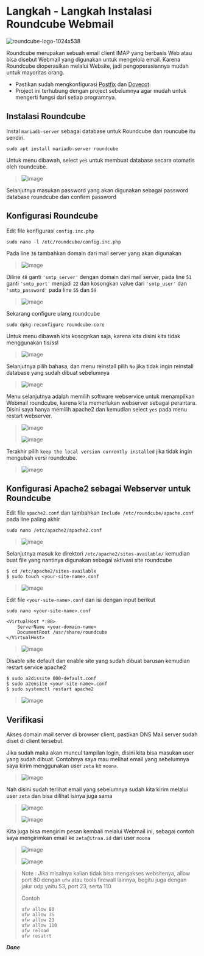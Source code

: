 # Langkah - Langkah Instalasi Roundcube Webmail
![roundcube-logo-1024x538](https://github.com/diotriandika/learn-networking/assets/109568349/3c53cc6b-22b1-43bb-8a4e-7607938abc5b)

Roundcube merupakan sebuah email client IMAP yang berbasis Web atau bisa disebut Webmail yang digunakan untuk mengelola email. Karena Roundcube dioperasikan melalui Website, jadi pengoperasiannya mudah untuk mayoritas orang.

- Pastikan sudah mengkonfigurasi [Postfix](https://github.com/diotriandika/lnearher-public-repository/blob/7637ee47f57053b9c7ed268924883955839f3f41/ASJ-Linux/Mail-Server/Postfix-SMTP-Server.md) dan [Dovecot](https://github.com/diotriandika/lnearher-public-repository/blob/94516ce2920d75744dd8270a15a73f6419e2e732/ASJ-Linux/Mail-Server/Dovecot-IMAPD-POP3.md).
- Project ini terhubung dengan project sebelumnya agar mudah untuk mengerti fungsi dari setiap programnya.

## Instalasi Roundcube
Instal `mariadb-server` sebagai database untuk Roundcube dan rouncube itu sendiri.
```
sudo apt install mariadb-server roundcube
```
Untuk menu dibawah, select `yes` untuk membuat database secara otomatis oleh roundcube.
> ![image](https://github.com/diotriandika/learn-networking/assets/109568349/ca106721-bd8c-4837-acb1-b95dbbf2ffbe)

Selanjutnya masukan password yang akan digunakan sebagai password database roundcube dan confirm password

## Konfigurasi Roundcube
Edit file konfigurasi `config.inc.php`
```
sudo nano -l /etc/roundcube/config.inc.php
```
Pada line `36` tambahkan domain dari mail server yang akan digunakan
> ![image](https://github.com/diotriandika/learn-networking/assets/109568349/7397f093-df2e-4f17-bfeb-fc617e95ff63)

Diline `48` ganti `'smtp_server'` dengan domain dari mail server, pada line `51` ganti `'smtp_port'` menjadi `22` dan kosongkan value dari `'smtp_user'` dan `'smtp_password'` pada line `55` dan `59`
> ![image](https://github.com/diotriandika/learn-networking/assets/109568349/c136cb68-cf2a-46cb-b181-e079bd249130)

Sekarang configure ulang roundcube
```
sudo dpkg-reconfigure roundcube-core
```
Untuk menu dibawah kita kosognkan saja, karena kita disini kita tidak menggunakan tls/ssl
> ![image](https://github.com/diotriandika/learn-networking/assets/109568349/26f57481-94b5-4792-83f0-c440e0748b5d)

Selanjutnya pilih bahasa, dan menu reinstall pilih `No` jika tidak ingin reinstall database yang sudah dibuat sebelumnya
> ![image](https://github.com/diotriandika/learn-networking/assets/109568349/a287ed53-161b-4f0c-a7fd-9add76f864be)

Menu selanjutnya adalah memilih software webservice untuk menampilkan Webmail roundcube, karena kita memerlukan webserver sebagai perantara. Disini saya hanya memilih apache2 dan kemudian select `yes` pada menu restart webserver.
> ![image](https://github.com/diotriandika/learn-networking/assets/109568349/11401c7d-7d69-4c71-aa01-0e5f2cd404cf)
>
> ![image](https://github.com/diotriandika/learn-networking/assets/109568349/c04dacb1-4e9c-40ec-bf20-20ab67e5a552)

Terakhir pilih `keep the local version currently installed` jika tidak ingin mengubah versi roundcube.
> ![image](https://github.com/diotriandika/learn-networking/assets/109568349/fa069ef5-4f96-4f2e-aea8-f51120f255aa)

## Konfigurasi Apache2 sebagai Webserver untuk Roundcube
Edit file `apache2.conf` dan tambahkan `Include /etc/roundcube/apache.conf` pada line paling akhir
```
sudo nano /etc/apache2/apache2.conf
```
> ![image](https://github.com/diotriandika/learn-networking/assets/109568349/962fce68-32bf-4846-925d-26daaad3a7f6)

Selanjutnya masuk ke direktori `/etc/apache2/sites-available/` kemudian buat file yang nantinya digunakan sebagai aktivasi site roundcube
```
$ cd /etc/apache2/sites-available
$ sudo touch <your-site-name>.conf
```
> ![image](https://github.com/diotriandika/learn-networking/assets/109568349/00338fa8-6165-494f-b47f-8493fdebcd47)

Edit file `<your-site-name>.conf` dan isi dengan input berikut
```
sudo nano <your-site-name>.conf
```
```
<VirtualHost *:80>
    ServerName <your-domain-name>
    DocumentRoot /usr/share/roundcube
</VirtualHost>
```
> ![image](https://github.com/diotriandika/learn-networking/assets/109568349/2f579add-a75c-49de-a71d-74d04242295a)

Disable site default dan enable site yang sudah dibuat barusan kemudian restart service apache2
```
$ sudo a2dissite 000-default.conf
$ sudo a2ensite <your-site-name>.conf
$ sudo systemctl restart apache2
```
> ![image](https://github.com/diotriandika/learn-networking/assets/109568349/a09130bd-9c34-46b7-9ae5-71408770c224)

## Verifikasi
Akses domain mail server di browser client, pastikan DNS Mail server sudah diset di client tersebut.

Jika sudah maka akan muncul tampilan login, disini kita bisa masukan user yang sudah dibuat. Contohnya saya mau melihat email yang sebelumnya saya kirim menggunakan user `zeta` ke `moona`.
> ![image](https://github.com/diotriandika/learn-networking/assets/109568349/1771fcf0-3bdc-4d31-afef-73936ca93653)

Nah disini sudah terlihat email yang sebelumnya sudah kita kirim melalui user `zeta` dan bisa dilihat isinya juga sama
> ![image](https://github.com/diotriandika/learn-networking/assets/109568349/8b4baed0-add3-4bd4-9192-5f12e4a02513)
>
> ![image](https://github.com/diotriandika/learn-networking/assets/109568349/69715606-c80d-4408-a316-70c0513f46b6)

Kita juga bisa mengirim pesan kembali melalui Webmail ini, sebagai contoh saya mengirimkan email ke `zeta@itnsa.id` dari user `moona`
> ![image](https://github.com/diotriandika/learn-networking/assets/109568349/7b5893a2-daff-4fc0-a685-ebe5b0c5d644)
>
> ![image](https://github.com/diotriandika/learn-networking/assets/109568349/a261c3b4-b2b0-4b9f-ad82-a2eee4d94ffb)


> Note : Jika misalnya kalian tidak bisa mengakses websitenya, allow port 80 dengan `ufw` atau tools firewall lainnya, begitu juga dengan jalur udp yaitu 53, port 23, serta 110
>
> Contoh
> ```
> ufw allow 80
> ufw allow 35
> ufw allow 23
> ufw allow 110
> ufw reload
> ufw resatrt

**_Done_**

